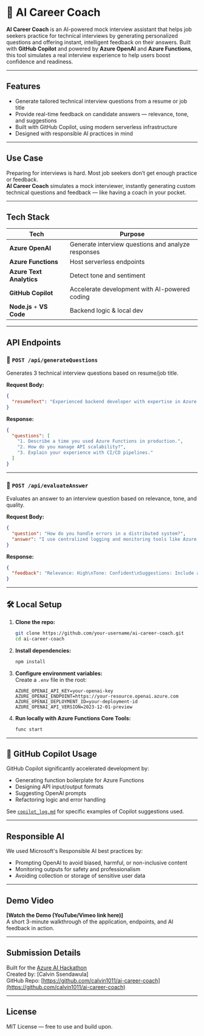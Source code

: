 # 🧠 AI Career Coach

**AI Career Coach** is an AI-powered mock interview assistant that helps job seekers practice for technical interviews by generating personalized questions and offering instant, intelligent feedback on their answers. Built with **GitHub Copilot** and powered by **Azure OpenAI** and **Azure Functions**, this tool simulates a real interview experience to help users boost confidence and readiness.

---

##  Features

- Generate tailored technical interview questions from a resume or job title  
- Provide real-time feedback on candidate answers — relevance, tone, and suggestions  
- Built with GitHub Copilot, using modern serverless infrastructure  
- Designed with responsible AI practices in mind  

---

##  Use Case

Preparing for interviews is hard. Most job seekers don’t get enough practice or feedback.  
**AI Career Coach** simulates a mock interviewer, instantly generating custom technical questions and feedback — like having a coach in your pocket.

---

##  Tech Stack

| Tech                      | Purpose                                            |
|---------------------------|----------------------------------------------------|
| **Azure OpenAI**          | Generate interview questions and analyze responses |
| **Azure Functions**       | Host serverless endpoints                          |
| **Azure Text Analytics**  | Detect tone and sentiment                          |
| **GitHub Copilot**        | Accelerate development with AI-powered coding      |
| **Node.js** + **VS Code** | Backend logic & local dev                          |

---

##  API Endpoints

### 🔹 `POST /api/generateQuestions`

Generates 3 technical interview questions based on resume/job title.

**Request Body:**
```json
{
  "resumeText": "Experienced backend developer with expertise in Azure and Python..."
}
```

**Response:**
```json
{
  "questions": [
    "1. Describe a time you used Azure Functions in production.",
    "2. How do you manage API scalability?",
    "3. Explain your experience with CI/CD pipelines."
  ]
}
```

---

### 🔹 `POST /api/evaluateAnswer`

Evaluates an answer to an interview question based on relevance, tone, and quality.

**Request Body:**
```json
{
  "question": "How do you handle errors in a distributed system?",
  "answer": "I use centralized logging and monitoring tools like Azure Monitor..."
}
```

**Response:**
```json
{
  "feedback": "Relevance: High\nTone: Confident\nSuggestions: Include a specific example of a time you used Azure Monitor."
}
```

---

## 🛠️ Local Setup

1. **Clone the repo:**
   ```bash
   git clone https://github.com/your-username/ai-career-coach.git
   cd ai-career-coach
   ```

2. **Install dependencies:**
   ```bash
   npm install
   ```

3. **Configure environment variables:**  
   Create a `.env` file in the root:
   ```
   AZURE_OPENAI_API_KEY=your-openai-key
   AZURE_OPENAI_ENDPOINT=https://your-resource.openai.azure.com
   AZURE_OPENAI_DEPLOYMENT_ID=your-deployment-id
   AZURE_OPENAI_API_VERSION=2023-12-01-preview
   ```

4. **Run locally with Azure Functions Core Tools:**
   ```bash
   func start
   ```

---

## 🤖 GitHub Copilot Usage

GitHub Copilot significantly accelerated development by:
- Generating function boilerplate for Azure Functions
- Designing API input/output formats
- Suggesting OpenAI prompts
- Refactoring logic and error handling

See [`copilot_log.md`](./copilot_log.md) for specific examples of Copilot suggestions used.

---

##  Responsible AI

We used Microsoft's Responsible AI best practices by:
- Prompting OpenAI to avoid biased, harmful, or non-inclusive content
- Monitoring outputs for safety and professionalism
- Avoiding collection or storage of sensitive user data

---

##  Demo Video

 **[Watch the Demo (YouTube/Vimeo link here)]**  
A short 3-minute walkthrough of the application, endpoints, and AI feedback in action.

---

##  Submission Details

Built for the [Azure AI Hackathon](https://azureaidev.devpost.com/)  
Created by: [Calvin Ssendawula]  
GitHub Repo: [https://github.com/calvin1011/ai-career-coach](https://github.com/calvin1011/ai-career-coach)

---

##  License

MIT License — free to use and build upon.
